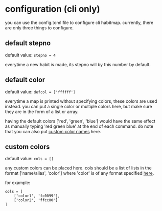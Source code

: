 # configuration (cli only)
you can use the config.toml file to configure cli habitmap. currently, there are only three things to configure.

## default stepno
default value: `stepno = 4`

everytime a new habit is made, its stepno will by this number by default.

## default color
default value: `defcol = ['ffffff']`

everytime a map is printed without specifying colors, these colors are used instead. you can put a single color or multiple colors here, but make sure they are in the form of a list or array.

having the default colors ['red', 'green', 'blue'] would have the same effect as manually typing 'red green blue' at the end of each command. do note that you can also put [custom color names](#custom-colors) here.

## custom colors
default value: `cols = []`

any custom colors can be placed here. cols should be a list of lists in the format ['name/alias', 'color'] where 'color' is of any format specified [here](commands/index.html#value-types).

for example:
```
cols = [
    ['color1', 'fc0099'],
    ['color2', 'ffcc00']
]
```
